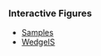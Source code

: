 ### Interactive Figures

- [Samples](https://maxgenetti.github.io/leopardus_HZ/samples.ecoregions.altitude.html)
- [WedgeIS](https://maxgenetti.github.io/leopardus_HZ/wedgeIS-supplement.html)

